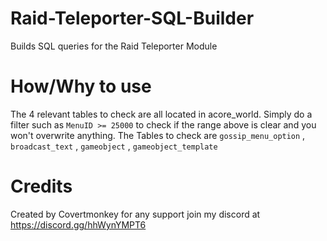 # Raid-Teleporter-SQL-Builder
Builds SQL queries for the Raid Teleporter Module

# How/Why to use
The 4 relevant tables to check are all located in acore_world.
Simply do a filter such as `MenuID >= 25000` to check if the range above is clear and you won't overwrite anything.
The Tables to check are `gossip_menu_option` , `broadcast_text` , `gameobject` , `gameobject_template`

# Credits
Created by Covertmonkey for any support join my discord at https://discord.gg/hhWynYMPT6

